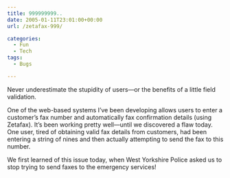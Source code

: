 ```yaml
---
title: 999999999..
date: 2005-01-11T23:01:00+00:00
url: /zetafax-999/

categories:
  - Fun
  - Tech
tags:
  - Bugs

---
```

Never underestimate the stupidity of users—or the benefits of a little field validation.

One of the web-based systems I’ve been developing allows users to enter a customer’s fax number and automatically fax confirmation details (using Zetafax). It’s been working pretty well—until we discovered a flaw today. One user, tired of obtaining valid fax details from customers, had been entering a string of nines and then actually attempting to send the fax to this number.

We first learned of this issue today, when West Yorkshire Police asked us to stop trying to send faxes to the emergency services!